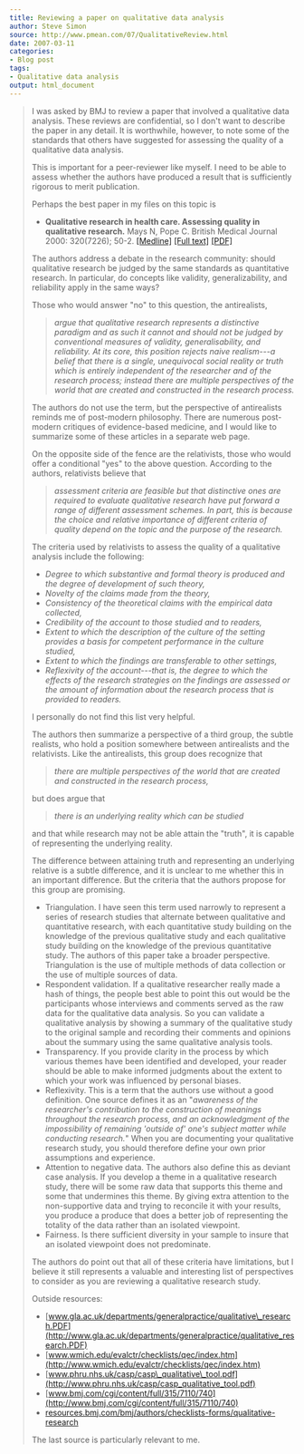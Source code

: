 ```yaml
---
title: Reviewing a paper on qualitative data analysis
author: Steve Simon
source: http://www.pmean.com/07/QualitativeReview.html
date: 2007-03-11
categories:
- Blog post
tags:
- Qualitative data analysis
output: html_document
---
```

> I was asked by BMJ to review a paper that involved a qualitative data
> analysis. These reviews are confidential, so I don\'t want to describe
> the paper in any detail. It is worthwhile, however, to note some of
> the standards that others have suggested for assessing the quality of
> a qualitative data analysis.
>
> This is important for a peer-reviewer like myself. I need to be able
> to assess whether the authors have produced a result that is
> sufficiently rigorous to merit publication.
>
> Perhaps the best paper in my files on this topic is
>
> -   **Qualitative research in health care. Assessing quality in
>     qualitative research.** Mays N, Pope C. British Medical Journal
>     2000: 320(7226); 50-2.
>     [\[Medline\]](http://www.ncbi.nlm.nih.gov/entrez/query.fcgi?cmd=Retrieve&db=PubMed&list_uids=10617534&dopt=Abstract)
>     [\[Full
>     text\]](http://bmj.bmjjournals.com/cgi/content/full/320/7226/50)
>     [\[PDF\]](http://bmj.bmjjournals.com/cgi/reprint/320/7226/50.pdf)
>
> The authors address a debate in the research community: should
> qualitative research be judged by the same standards as quantitative
> research. In particular, do concepts like validity, generalizability,
> and reliability apply in the same ways?
>
> Those who would answer \"no\" to this question, the antirealists,
>
> > *argue that qualitative research represents a distinctive paradigm
> > and as such it cannot and should not be judged by conventional
> > measures of validity, generalisability, and reliability. At its
> > core, this position rejects naive realism\-\--a belief that there is
> > a single, unequivocal social reality or truth which is entirely
> > independent of the researcher and of the research process; instead
> > there are multiple perspectives of the world that are created and
> > constructed in the research process.*
>
> The authors do not use the term, but the perspective of antirealists
> reminds me of post-modern philosophy. There are numerous post-modern
> critiques of evidence-based medicine, and I would like to summarize
> some of these articles in a separate web page.
>
> On the opposite side of the fence are the relativists, those who would
> offer a conditional \"yes\" to the above question. According to the
> authors, relativists believe that
>
> > *assessment criteria are feasible but that distinctive ones are
> > required to evaluate qualitative research have put forward a range
> > of different assessment schemes. In part, this is because the choice
> > and relative importance of different criteria of quality depend on
> > the topic and the purpose of the research.*
>
> The criteria used by relativists to assess the quality of a
> qualitative analysis include the following:
>
> -   *Degree to which substantive and formal theory is produced and the
>     degree of development of such theory,*
> -   *Novelty of the claims made from the theory,*
> -   *Consistency of the theoretical claims with the empirical data
>     collected,*
> -   *Credibility of the account to those studied and to readers,*
> -   *Extent to which the description of the culture of the setting
>     provides a basis for competent performance in the culture
>     studied,*
> -   *Extent to which the findings are transferable to other settings,*
> -   *Reflexivity of the account\-\--that is, the degree to which the
>     effects of the research strategies on the findings are assessed or
>     the amount of information about the research process that is
>     provided to readers.*
>
> I personally do not find this list very helpful.
>
> The authors then summarize a perspective of a third group, the subtle
> realists, who hold a position somewhere between antirealists and the
> relativists. Like the antirealists, this group does recognize that
>
> > *there are multiple perspectives of the world that are created and
> > constructed in the research process,*
>
> but does argue that
>
> > *there is an underlying reality which can be studied*
>
> and that while research may not be able attain the \"truth\", it is
> capable of representing the underlying reality.
>
> The difference between attaining truth and representing an underlying
> relative is a subtle difference, and it is unclear to me whether this
> in an important difference. But the criteria that the authors propose
> for this group are promising.
>
> -   Triangulation. I have seen this term used narrowly to represent a
>     series of research studies that alternate between qualitative and
>     quantitative research, with each quantitative study building on
>     the knowledge of the previous qualitative study and each
>     qualitative study building on the knowledge of the previous
>     quantitative study. The authors of this paper take a broader
>     perspective. Triangulation is the use of multiple methods of data
>     collection or the use of multiple sources of data.
> -   Respondent validation. If a qualitative researcher really made a
>     hash of things, the people best able to point this out would be
>     the participants whose interviews and comments served as the raw
>     data for the qualitative data analysis. So you can validate a
>     qualitative analysis by showing a summary of the qualitative study
>     to the original sample and recording their comments and opinions
>     about the summary using the same qualitative analysis tools.
> -   Transparency. If you provide clarity in the process by which
>     various themes have been identified and developed, your reader
>     should be able to make informed judgments about the extent to
>     which your work was influenced by personal biases.
> -   Reflexivity. This is a term that the authors use without a good
>     definition. One source defines it as an \"*awareness of the
>     researcher\'s contribution to the construction of meanings
>     throughout the research process, and an acknowledgment of the
>     impossibility of remaining \'outside of\' one\'s subject matter
>     while conducting research.*\" When you are documenting your
>     qualitative research study, you should therefore define your own
>     prior assumptions and experience.
> -   Attention to negative data. The authors also define this as
>     deviant case analysis. If you develop a theme in a qualitative
>     research study, there will be some raw data that supports this
>     theme and some that undermines this theme. By giving extra
>     attention to the non-supportive data and trying to reconcile it
>     with your results, you produce a produce that does a better job of
>     representing the totality of the data rather than an isolated
>     viewpoint.
> -   Fairness. Is there sufficient diversity in your sample to insure
>     that an isolated viewpoint does not predominate.
>
> The authors do point out that all of these criteria have limitations,
> but I believe it still represents a valuable and interesting list of
> perspectives to consider as you are reviewing a qualitative research
> study.
>
> Outside resources:
>
> -   [www.gla.ac.uk/departments/generalpractice/qualitative\_research.PDF](http://www.gla.ac.uk/departments/generalpractice/qualitative_research.PDF)
> -   [www.wmich.edu/evalctr/checklists/qec/index.htm](http://www.wmich.edu/evalctr/checklists/qec/index.htm)
> -   [www.phru.nhs.uk/casp/casp\_qualitative\_tool.pdf](http://www.phru.nhs.uk/casp/casp_qualitative_tool.pdf)
> -   [www.bmj.com/cgi/content/full/315/7110/740](http://www.bmj.com/cgi/content/full/315/7110/740)
> -   [resources.bmj.com/bmj/authors/checklists-forms/qualitative-research](http://resources.bmj.com/bmj/authors/checklists-forms/qualitative-research)
>
> The last source is particularly relevant to me.
